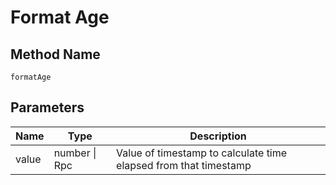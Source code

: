 # Format Age

## Method Name

`formatAge`

## Parameters

| Name        | Type                 | Description                                                      |
| ---------   | -------------------  | ---------------------------------------------------              |
| value       | number \| Rpc        | Value of timestamp to calculate time elapsed from that timestamp  |
